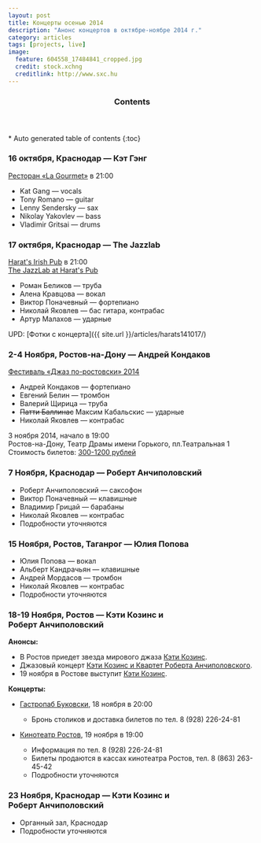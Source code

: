 ```yaml
---
layout: post
title: Концерты осенью 2014
description: "Анонс концертов в октябре-ноябре 2014 г."
category: articles
tags: [projects, live]
image:
  feature: 604558_17484841_cropped.jpg
  credit: stock.xchng
  creditlink: http://www.sxc.hu
---
```


<section id="table-of-contents" class="toc">
  <header>
    <h3>Contents</h3>
  </header>
<div id="drawer" markdown="1">
*  Auto generated table of contents
{:toc}
</div>
</section><!-- /#table-of-contents -->

### 16 октября, Краснодар — Кэт Гэнг

[Ресторан «La Gourmet»](http://jazztravelclub.ru/?p=2153) в 21:00  

* Kat Gang — vocals
* Tony Romano — guitar
* Lenny Sendersky — sax
* Nikolay Yakovlev — bass
* Vladimir Gritsai — drums
 
### 17 октября, Краснодар — The Jazzlab

[Harat's Irish Pub](http://geometria.ru/announcements/night-life/2014/10/17/344422) в 21:00  
[The JazzLab at Harat's Pub](http://vk.com/event78606098)  

* Роман Беликов — труба
* Алена Кравцова — вокал
* Виктор Поначевный — фортепиано
* Николай Яковлев — бас гитара, контрабас
* Артур Малахов — ударные

UPD: [Фотки с концерта]({{ site.url }}/articles/harats141017/)

### 2-4 Ноября, Ростов-на-Дону — Андрей Кондаков

[Фестиваль «Джаз по-ростовски» 2014](http://rnd.urpur.ru/statya/obnovlenie-festival-jazz-po-rostovski/)

* Андрей Кондаков — фортепиано
* Евгений Белин — тромбон
* Валерий Щирица — труба 
* <del>Патти Баллинас</del> Максим Кабальскис — ударные
* Николай Яковлев — контрабас

3 ноября 2014, начало в 19:00  
Ростов-на-Дону, Театр Драмы имени Горького, пл.Театральная 1  
Стоимость билетов: [300-1200 рублей](https://rnd.kassir.ru/kassir/event/view/22759)  

### 7 Ноября, Краснодар — Роберт Анчиполовский

* Роберт Анчиполовский — саксофон
* Виктор Поначевный — клавишные
* Владимир Грицай — барабаны
* Николай Яковлев — контрабас
* Подробности уточняются

### 15 Ноября, Ростов, Таганрог — Юлия Попова

* Юлия Попова — вокал
* Альберт Кандрачьян — клавишные
* Андрей Мордасов — тромбон
* Николай Яковлев — контрабас
* Подробности уточняются

### 18-19 Ноября, Ростов — Кэти Козинс и Роберт Анчиполовский

**Анонсы:**  

* В Ростов приедет звезда мирового джаза [Кэти Козинс](http://www.rostov.aif.ru/culture/art/1355303).
* Джазовый концерт [Кэти Козинс и Квартет Роберта Анчиполовского](http://rnd.urpur.ru/statya/dzhazovyj-koncert-keti-kozins-i-kvartet-roberta-anchipolovskogo/).
* 19 ноября в Ростове выступит [Кэти Козинс](http://ugradio.fm/mayak/news/3241/).

**Концерты:**  
  
* [Гастропаб Буковски](http://www.rostovjazztravel.ru/18-и-19-ноября-в-ростове-на-дону-кэти-козинс/), 18 ноября в 20:00
	* Бронь столиков и доставка билетов по тел. 8 (928) 226-24-81 

* [Кинотеатр Ростов](http://www.rostovjazztravel.ru/18-и-19-ноября-в-ростове-на-дону-кэти-козинс/), 19 ноября в 19:00
	* Информация по тел. 8 (928) 226-24-81
	* Билеты продаются в кассах кинотеатра Ростов, тел. 8 (863) 263-45-42
	* Подробности уточняются

### 23 Ноября, Краснодар — Кэти Козинс и Роберт Анчиполовский

* Органный зал, Краснодар
* Подробности уточняются
